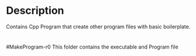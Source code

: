 # Description
Contains Cpp Program that create other program files with basic boilerplate.
#
#MakeProgram-r0
This folder contains the executable and 
Program file
